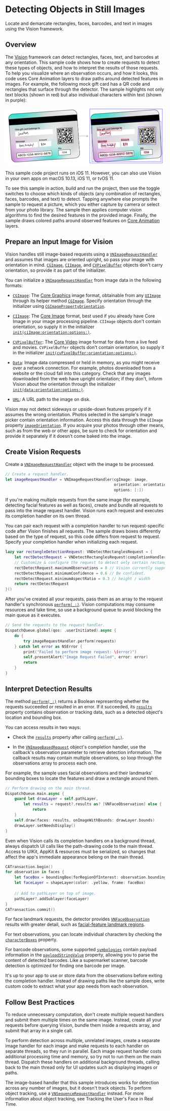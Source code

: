 # Detecting Objects in Still Images

Locate and demarcate rectangles, faces, barcodes, and text in images using the Vision framework.


## Overview

The [Vision](https://developer.apple.com/documentation/vision) framework can detect rectangles, faces, text, and barcodes at any orientation.  This sample code shows how to create requests to detect these types of objects, and how to interpret the results of those requests.  To help you visualize where an observation occurs, and how it looks, this code uses Core Animation layers to draw paths around detected features in images.  For example, the following mock gift card has a QR code and rectangles that surface through the detector.  The sample highlights not only text blocks (shown in red) but also individual characters within text (shown in purple):

![The left side shows a sample input image that the end user feeds into the app.  The right side shows the output image with the detected text and QR code.](Documentation/DevGiftCard.png)

This sample code project runs on iOS 11. However, you can also use Vision in your own apps on macOS 10.13, iOS 11, or tvOS 11.

To see this sample in action, build and run the project, then use the toggle switches to choose which kinds of objects (any combination of rectangles, faces, barcodes, and text) to detect.  Tapping anywhere else prompts the sample to request a picture, which you either capture by camera or select from your photo library. The sample then applies computer vision algorithms to find the desired features in the provided image. Finally, the sample draws colored paths around observed features on [Core Animation](https://developer.apple.com/documentation/quartzcore) layers.

## Prepare an Input Image for Vision

Vision handles still image-based requests using a [`VNImageRequestHandler`](https://developer.apple.com/documentation/vision/vnimagerequesthandler) and assumes that images are oriented upright, so pass your image with orientation in mind. [`CGImage`](https://developer.apple.com/documentation/coregraphics/cgimageref), [`CIImage`](https://developer.apple.com/documentation/coreimage/ciimage), and [`CVPixelBuffer`](https://developer.apple.com/documentation/corevideo/cvpixelbuffer) objects don't carry orientation, so provide it as part of the initializer.

You can initialize a [`VNImageRequestHandler`](https://developer.apple.com/documentation/vision/vnimagerequesthandler) from image data in the following formats:

* [`CGImage`](https://developer.apple.com/documentation/coregraphics/cgimageref): The [Core Graphics](https://developer.apple.com/documentation/coregraphics) image format, obtainable from any [`UIImage`](https://developer.apple.com/documentation/uikit/uiimage) through its helper method [`CGImage`](https://developer.apple.com/documentation/uikit/uiimage/1624147-cgimage). Specify orientation through the initializer using [`CGImagePropertyOrientation`](https://developer.apple.com/documentation/imageio/cgimagepropertyorientation).

* [`CIImage`](https://developer.apple.com/documentation/coreimage/ciimage): The [Core Image](https://developer.apple.com/documentation/coreimage) format, best used if you already have Core Image in your image processing pipeline. `CIImage` objects don't contain orientation, so supply it in the initializer [`init(ciImage:orientation:options:)`](https://developer.apple.com/documentation/vision/vnimagerequesthandler/2869641-init).

* [`CVPixelBuffer`](https://developer.apple.com/documentation/corevideo/cvpixelbuffer): The [Core Video](https://developer.apple.com/documentation/corevideo) image format for data from a live feed and movies.  `CVPixelBuffer` objects don't contain orientation, so supply it in the initializer [`init(cvPixelBuffer:orientation:options:)`](https://developer.apple.com/documentation/vision/vnimagerequesthandler/2880303-init).

* [`Data`](https://developer.apple.com/documentation/foundation/nsdata): Image data compressed or held in memory, as you might receive over a network connection. For example, photos downloaded from a website or the cloud fall into this category. Check that any images downloaded from the web have upright orientation; if they don't, inform Vision about the orientation through the initializer  [`init(data:orientation:options:)`](https://developer.apple.com/documentation/vision/vnimagerequesthandler/2869635-init).

* [`URL`](https://developer.apple.com/documentation/foundation/nsurl): A URL path to the image on disk.

 Vision may not detect sideways or upside-down features properly if it assumes the wrong orientation.  Photos selected in the sample's image picker contain orientation information.  Access this data through the `UIImage` property [`imageOrientation`](https://developer.apple.com/documentation/uikit/uiimage/1624141-imageorientation). If you acquire your photos through other means, such as from the web or other apps, be sure to check for orientation and provide it separately if it doesn't come baked into the image.

## Create Vision Requests

Create a [`VNImageRequestHandler`](https://developer.apple.com/documentation/vision/vnimagerequesthandler) object with the image to be processed.

``` swift
// Create a request handler.
let imageRequestHandler = VNImageRequestHandler(cgImage: image,
                                                orientation: orientation,
                                                options: [:])
```

If you're making multiple requests from the same image (for example, detecting facial features as well as faces), create and bundle all requests to pass into the image request handler. Vision runs each request and executes its completion handler on its own thread.

You can pair each request with a completion handler to run request-specific code after Vision finishes all requests. The sample draws boxes differently based on the type of request, so this code differs from request to request. Specify your completion handler when initializing each request.

``` swift
lazy var rectangleDetectionRequest: VNDetectRectanglesRequest = {
    let rectDetectRequest = VNDetectRectanglesRequest(completionHandler: self.handleDetectedRectangles)
    // Customize & configure the request to detect only certain rectangles.
    rectDetectRequest.maximumObservations = 8 // Vision currently supports up to 16.
    rectDetectRequest.minimumConfidence = 0.6 // Be confident.
    rectDetectRequest.minimumAspectRatio = 0.3 // height / width
    return rectDetectRequest
}()
```

After you've created all your requests, pass them as an array to the request handler's synchronous [`perform(_:)`](https://developer.apple.com/documentation/vision/vnimagerequesthandler/2880297-perform). Vision computations may consume resources and take time, so use a background queue to avoid blocking the main queue as it executes.

``` swift
// Send the requests to the request handler.
DispatchQueue.global(qos: .userInitiated).async {
    do {
        try imageRequestHandler.perform(requests)
    } catch let error as NSError {
        print("Failed to perform image request: \(error)")
        self.presentAlert("Image Request Failed", error: error)
        return
    }
}
```

## Interpret Detection Results

The method [`perform(_:)`](https://developer.apple.com/documentation/vision/vnimagerequesthandler/2880297-perform) returns a Boolean representing whether the requests succeeded or resulted in an error. If it succeeded, its [`results`](https://developer.apple.com/documentation/vision/vnrequest/2867238-results) property contains observation or tracking data, such as a detected object's location and bounding box.  

You can access results in two ways:

* Check the [`results`](https://developer.apple.com/documentation/vision/vnrequest/2867238-results) property after calling [`perform(_:)`](https://developer.apple.com/documentation/vision/vnimagerequesthandler/2880297-perform).

* In the [`VNImageBasedRequest`](https://developer.apple.com/documentation/vision/vnimagebasedrequest) object's completion handler, use the callback's observation parameter to retrieve detection information.  The callback results may contain multiple observations, so loop through the observations array to process each one.

For example, the sample uses facial observations and their landmarks' bounding boxes to locate the features and draw a rectangle around them.

``` swift
// Perform drawing on the main thread.
DispatchQueue.main.async {
    guard let drawLayer = self.pathLayer,
        let results = request?.results as? [VNFaceObservation] else {
            return
    }
    self.draw(faces: results, onImageWithBounds: drawLayer.bounds)
    drawLayer.setNeedsDisplay()
}
```

Even when Vision calls its completion handlers on a background thread, always dispatch UI calls like the path-drawing code to the main thread. Access to UIKit, AppKit & resources must be serialized, so changes that affect the app's immediate appearance belong on the main thread.

``` swift
CATransaction.begin()
for observation in faces {
    let faceBox = boundingBox(forRegionOfInterest: observation.boundingBox, withinImageBounds: bounds)
    let faceLayer = shapeLayer(color: .yellow, frame: faceBox)
    
    // Add to pathLayer on top of image.
    pathLayer?.addSublayer(faceLayer)
}
CATransaction.commit()
```

For face landmark requests, the detector provides [`VNFaceObservation`](https://developer.apple.com/documentation/vision/vnfaceobservation) results with greater detail, such as [facial-feature landmark regions](https://developer.apple.com/documentation/vision/vnfacelandmarkregion2d).

For text observations, you can locate individual characters by checking the [`characterBoxes`](https://developer.apple.com/documentation/vision/vntextobservation/2867213-characterboxes) property.

For barcode observations, some supported [`symbologies`](https://developer.apple.com/documentation/vision/vndetectbarcodesrequest/2875397-symbologies) contain payload information in the [`payloadStringValue`](https://developer.apple.com/documentation/vision/vnbarcodeobservation/2923485-payloadstringvalue) property, allowing you to parse the content of detected barcodes. Like a supermarket scanner, barcode detection is optimized for finding one barcode per image.

It's up to your app to use or store data from the observations before exiting the completion handler.  Instead of drawing paths like the sample does, write custom code to extract what your app needs from each observation.


## Follow Best Practices

To reduce unnecessary computation, don't create multiple request handlers and submit them multiple times on the same image.  Instead, create all your requests before querying Vision, bundle them inside a requests array, and submit that array in a single call.

To perform detection across multiple, unrelated images, create a separate image handler for each image and make requests to each handler on separate threads, so they run in parallel. Each image request handler costs additional processing time and memory, so try not to run them on the main thread. Dispatch these handlers on additional background threads, calling back to the main thread only for UI updates such as displaying images or paths.

The image-based handler that this sample introduces works for detection across any number of images, but it doesn't track objects.  To perform object tracking, use a [`VNSequenceRequestHandler`](https://developer.apple.com/documentation/vision/vnsequencerequesthandler) instead.  For more information about object tracking, see Tracking the User's Face in Real Time.
